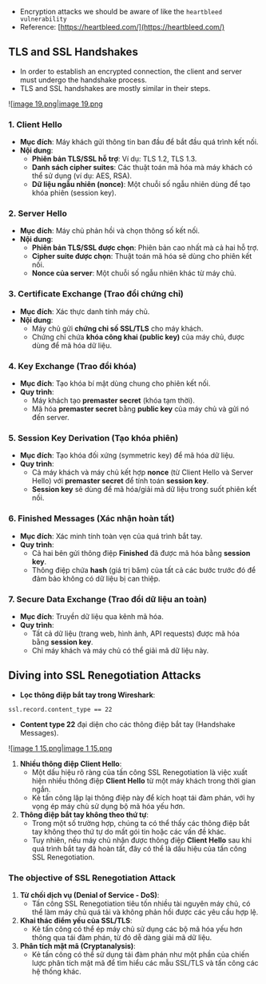 - Encryption attacks we should be aware of like the `heartbleed vulnerability`
- Reference: [https://heartbleed.com/](https://heartbleed.com/)

## **TLS and SSL Handshakes**
- In order to establish an encrypted connection, the client and server must undergo the handshake process.
- TLS and SSL handshakes are mostly similar in their steps.

![[image 19.png|image 19.png](../../Image/image%2019.png)

### **1. Client Hello**
- **Mục đích**: Máy khách gửi thông tin ban đầu để bắt đầu quá trình kết nối.
- **Nội dung**:
    - **Phiên bản TLS/SSL hỗ trợ**: Ví dụ: TLS 1.2, TLS 1.3.
    - **Danh sách cipher suites**: Các thuật toán mã hóa mà máy khách có thể sử dụng (ví dụ: AES, RSA).
    - **Dữ liệu ngẫu nhiên (nonce)**: Một chuỗi số ngẫu nhiên dùng để tạo khóa phiên (session key).
### **2. Server Hello**
- **Mục đích**: Máy chủ phản hồi và chọn thông số kết nối.
- **Nội dung**:
    - **Phiên bản TLS/SSL được chọn**: Phiên bản cao nhất mà cả hai hỗ trợ.
    - **Cipher suite được chọn**: Thuật toán mã hóa sẽ dùng cho phiên kết nối.
    - **Nonce của server**: Một chuỗi số ngẫu nhiên khác từ máy chủ.
### **3. Certificate Exchange (Trao đổi chứng chỉ)**
- **Mục đích**: Xác thực danh tính máy chủ.
- **Nội dung**:
    - Máy chủ gửi **chứng chỉ số SSL/TLS** cho máy khách.
    - Chứng chỉ chứa **khóa công khai (public key)** của máy chủ, được dùng để mã hóa dữ liệu.
### **4. Key Exchange (Trao đổi khóa)**
- **Mục đích**: Tạo khóa bí mật dùng chung cho phiên kết nối.
- **Quy trình**:
    - Máy khách tạo **premaster secret** (khóa tạm thời).
    - Mã hóa **premaster secret** bằng **public key** của máy chủ và gửi nó đến server.
### **5. Session Key Derivation (Tạo khóa phiên)**
- **Mục đích**: Tạo khóa đối xứng (symmetric key) để mã hóa dữ liệu.
- **Quy trình**:
    - Cả máy khách và máy chủ kết hợp **nonce** (từ Client Hello và Server Hello) với **premaster secret** để tính toán **session key**.
    - **Session key** sẽ dùng để mã hóa/giải mã dữ liệu trong suốt phiên kết nối.
### **6. Finished Messages (Xác nhận hoàn tất)**
- **Mục đích**: Xác minh tính toàn vẹn của quá trình bắt tay.
- **Quy trình**:
    - Cả hai bên gửi thông điệp **Finished** đã được mã hóa bằng **session key**.
    - Thông điệp chứa **hash** (giá trị băm) của tất cả các bước trước đó để đảm bảo không có dữ liệu bị can thiệp.
### **7. Secure Data Exchange (Trao đổi dữ liệu an toàn)**

- **Mục đích**: Truyền dữ liệu qua kênh mã hóa.
- **Quy trình**:
    - Tất cả dữ liệu (trang web, hình ảnh, API requests) được mã hóa bằng **session key**.
    - Chỉ máy khách và máy chủ có thể giải mã dữ liệu này.

## **Diving into SSL Renegotiation Attacks**

- **Lọc thông điệp bắt tay trong Wireshark**:

```Plain
ssl.record.content_type == 22
```

- **Content type 22** đại diện cho các thông điệp bắt tay (Handshake Messages).

![[image 1 15.png|image 1 15.png](../../Image/image%201%2015.png)

1. **Nhiều thông điệp Client Hello**:
    - Một dấu hiệu rõ ràng của tấn công SSL Renegotiation là việc xuất hiện nhiều thông điệp **Client Hello** từ một máy khách trong thời gian ngắn.
    - Kẻ tấn công lặp lại thông điệp này để kích hoạt tái đàm phán, với hy vọng ép máy chủ sử dụng bộ mã hóa yếu hơn.
2. **Thông điệp bắt tay không theo thứ tự**:
    - Trong một số trường hợp, chúng ta có thể thấy các thông điệp bắt tay không theo thứ tự do mất gói tin hoặc các vấn đề khác.
    - Tuy nhiên, nếu máy chủ nhận được thông điệp **Client Hello** sau khi quá trình bắt tay đã hoàn tất, đây có thể là dấu hiệu của tấn công SSL Renegotiation.

### **The objective of SSL Renegotiation Attack**
1. **Từ chối dịch vụ (Denial of Service - DoS)**:
    - Tấn công SSL Renegotiation tiêu tốn nhiều tài nguyên máy chủ, có thể làm máy chủ quá tải và không phản hồi được các yêu cầu hợp lệ.
2. **Khai thác điểm yếu của SSL/TLS**:
    - Kẻ tấn công có thể ép máy chủ sử dụng các bộ mã hóa yếu hơn thông qua tái đàm phán, từ đó dễ dàng giải mã dữ liệu.
3. **Phân tích mật mã (Cryptanalysis)**:
    - Kẻ tấn công có thể sử dụng tái đàm phán như một phần của chiến lược phân tích mật mã để tìm hiểu các mẫu SSL/TLS và tấn công các hệ thống khác.